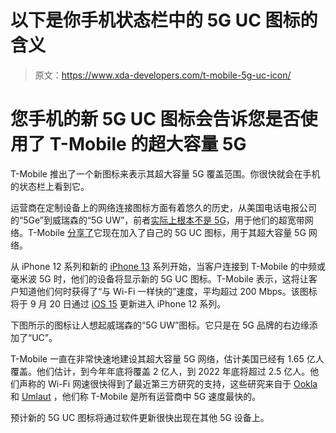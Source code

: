 # 以下是你手机状态栏中的 5G UC 图标的含义

> 原文：<https://www.xda-developers.com/t-mobile-5g-uc-icon/>

# 您手机的新 5G UC 图标会告诉您是否使用了 T-Mobile 的超大容量 5G

T-Mobile 推出了一个新图标来表示其超大容量 5G 覆盖范围。你很快就会在手机的状态栏上看到它。

运营商在定制设备上的网络连接图标方面有着悠久的历史，从美国电话电报公司的“5Ge”到威瑞森的“5G UW”，前者[实际上根本不是 5G](https://www.xda-developers.com/att-fake-5ge-icon-added-aosp/)，用于他们的超宽带网络。T-Mobile [分享了](https://www.t-mobile.com/news/devices/iphone-13-forever-upgrade)它现在加入了自己的 5G UC 图标，用于其超大容量 5G 网络。

从 iPhone 12 系列和新的 [iPhone 13](https://www.xda-developers.com/iphone-13/) 系列开始，当客户连接到 T-Mobile 的中频或毫米波 5G 时，他们的设备将显示新的 5G UC 图标。T-Mobile 表示，这将让客户知道他们何时获得了“与 Wi-Fi 一样快的”速度，平均超过 200 Mbps。该图标将于 9 月 20 日通过 [iOS 15](https://www.xda-developers.com/ios-15/) 更新进入 iPhone 12 系列。

下图所示的图标让人想起威瑞森的“5G UW”图标。它只是在 5G 品牌的右边缘添加了“UC”。

T-Mobile 一直在非常快速地建设其超大容量 5G 网络，估计美国已经有 1.65 亿人覆盖。他们估计，到今年年底将覆盖 2 亿人，到 2022 年底将超过 2.5 亿人。他们声称的 Wi-Fi 网速很快得到了最近第三方研究的支持，这些研究来自于 [Ookla](https://www.t-mobile.com/news/network/5g-leader-fastest-ookla-q1-2021) 和 [Umlaut](https://www.t-mobile.com/news/network/most-reliable-5g-umlaut-july2021) ，他们称 T-Mobile 是所有运营商中 5G 速度最快的。

预计新的 5G UC 图标将通过软件更新很快出现在其他 5G 设备上。